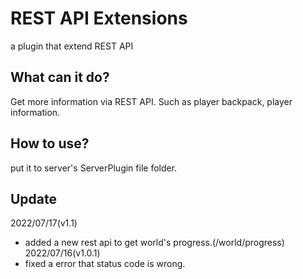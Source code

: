 # REST API Extensions
a plugin that extend REST API
## What can it do?
Get more information via REST API.
Such as player backpack, player information.
## How to use?
put it to server's ServerPlugin file folder.
## Update
2022/07/17(v1.1)
+ added a new rest api to get world's progress.(/world/progress)
2022/07/16(v1.0.1)
+ fixed a error that status code is wrong.